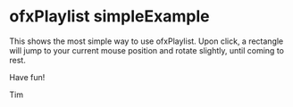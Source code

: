 # ofxPlaylist simpleExample

This shows the most simple way to use ofxPlaylist. Upon click, a
rectangle will jump to your current mouse position and rotate slightly,
until coming to rest. 

Have fun!

Tim
